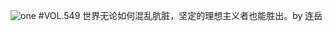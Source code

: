![one](http://image.wufazhuce.com/FgrbrvlO5NyVioTc2PWohqBPBrfx)
#VOL.549
世界无论如何混乱肮脏，坚定的理想主义者也能胜出。by 连岳